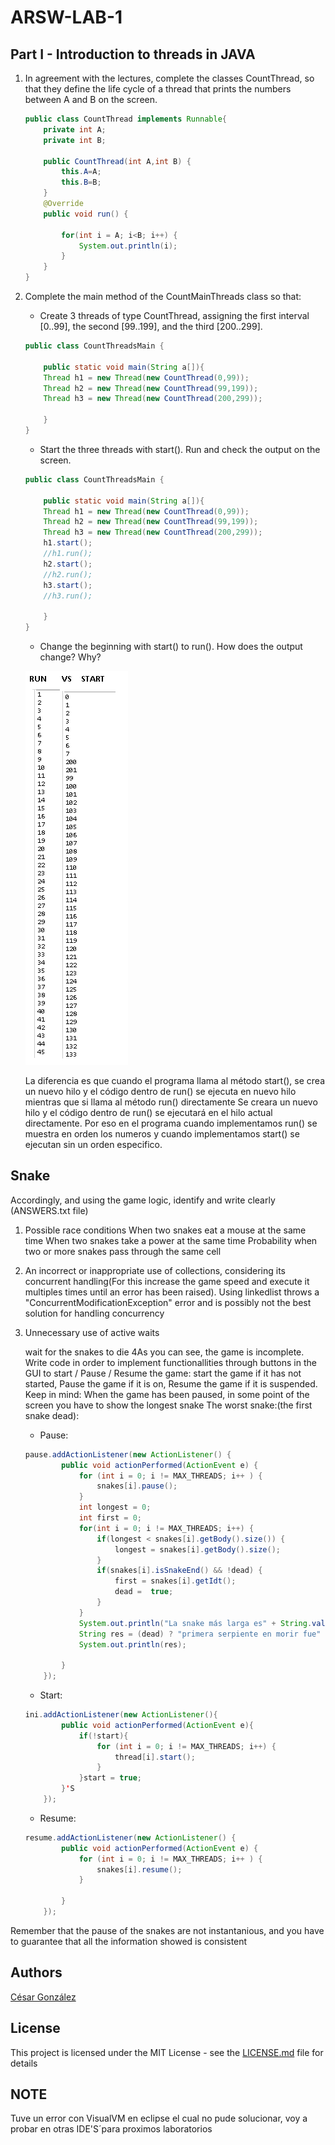 # ARSW-LAB-1

## Part I - Introduction to threads in JAVA

1. In agreement with the lectures, complete the classes CountThread, so that they define the life cycle of a thread that prints the numbers between A and B on the screen.
	```java
	public class CountThread implements Runnable{
		private int A;
		private int B;

		public CountThread(int A,int B) {
			this.A=A;
			this.B=B;
		}
		@Override
		public void run() {

			for(int i = A; i<B; i++) {
				System.out.println(i);
			}
		}
	}
	```
2. Complete the main method of the CountMainThreads class so that: 
	- Create 3 threads of type CountThread, assigning the first interval [0..99], the second [99..199], and the third [200..299]. 
	```java
	public class CountThreadsMain {
    
	    public static void main(String a[]){
		Thread h1 = new Thread(new CountThread(0,99));
		Thread h2 = new Thread(new CountThread(99,199));
		Thread h3 = new Thread(new CountThread(200,299));

	    } 
	}
	```
	- Start the three threads with start(). Run and check the output on the screen. 
	```java
	public class CountThreadsMain {
    
	    public static void main(String a[]){
		Thread h1 = new Thread(new CountThread(0,99));
		Thread h2 = new Thread(new CountThread(99,199));
		Thread h3 = new Thread(new CountThread(200,299));
		h1.start();
		//h1.run();
		h2.start();
		//h2.run();
		h3.start();
		//h3.run();

	    } 
	}
	```
	- Change the beginning with start() to run(). How does the output change? Why?
	
	![image](https://github.com/csarssj/ARSW-LAB-1/blob/master/resources/IMG1.png)
	
	La diferencia es que cuando el programa llama al método start(), se crea un nuevo hilo y 
	el código dentro de run() se ejecuta en nuevo hilo mientras que si llama al método run() directamente
	Se creara un  nuevo hilo y el código dentro de run() se ejecutará en el hilo actual directamente.
	Por eso en el programa cuando implementamos run() se muestra en orden los numeros y cuando implementamos start()
	se ejecutan sin un orden especifico.

## Snake

Accordingly, and using the game logic, identify and write clearly (ANSWERS.txt file)
1. Possible race conditions
	When two snakes eat a mouse at the same time
	When two snakes take a power  at the same time
	Probability when two or more snakes pass through the same cell
2. An incorrect or inappropriate use of collections, considering its concurrent handling(For this increase the game speed and execute it multiples times until an error has been raised).
	Using linkedlist throws a "ConcurrentModificationException" error and is possibly not the best solution for handling concurrency
3. Unnecessary use of active waits

	wait for the snakes to die
4As you can see, the game is incomplete. Write code in order to implement functionallities through buttons in the GUI to start / Pause / Resume the game: start the game if it has not started, Pause the game if it is on, Resume the game if it is suspended. Keep in mind:
When the game has been paused, in some point of the screen you have to show 
the longest snake
The worst snake:(the first snake  dead): 
   - Pause:
	```java
	pause.addActionListener(new ActionListener() {
			public void actionPerformed(ActionEvent e) {
				for (int i = 0; i != MAX_THREADS; i++ ) {
					snakes[i].pause();
				}
				int longest = 0;
				int first = 0;
				for(int i = 0; i != MAX_THREADS; i++) {
					if(longest < snakes[i].getBody().size()) {
						longest = snakes[i].getBody().size();
					}
					if(snakes[i].isSnakeEnd() && !dead) {
						first = snakes[i].getIdt();
						dead =  true;
					}
				}
				System.out.println("La snake más larga es" + String.valueOf(longest));
				String res = (dead) ? "primera serpiente en morir fue" + String.valueOf(first) : "No ha muerto nadie";
				System.out.println(res);
				
			}
    	});
	```
   - Start: 
   	```java
   	ini.addActionListener(new ActionListener(){
    		public void actionPerformed(ActionEvent e){
    			if(!start){
    				for (int i = 0; i != MAX_THREADS; i++) {
    					thread[i].start();
    				}
    			}start = true;
            }'S
        });
	```
    - Resume: 
   	```java
   	resume.addActionListener(new ActionListener() {
			public void actionPerformed(ActionEvent e) {
				for (int i = 0; i != MAX_THREADS; i++ ) {
					snakes[i].resume();
				}
				
			}
    	});
	```

Remember that the pause of the snakes are not instantanious, and you have to guarantee that all the information showed is consistent


## Authors

[César González](https://github.com/csarssj) 

## License

This project is licensed under the MIT License - see the [LICENSE.md](https://github.com/csarssj/ARSW-LAB-1/blob/master/LICENSE) file for details

## NOTE
 
Tuve un error con VisualVM en eclipse el cual no pude solucionar, voy a probar en otras IDE'S´para proximos laboratorios
